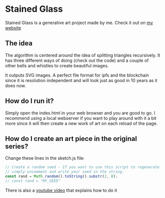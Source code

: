 # Stained Glass

Stained Glass is a generative art project made by me. 
Check it out on [my website](https://www.frankhampusweslien.com/art?group=Stained%20Glass&search=&forSale=False)

## The idea

The algorithm is centered around the idea of splitting triangles recursively.
It has three different ways of doing (check out the code) and a couple of
other bells and whistles to create beautiful images.

It outputs SVG images. A perfect file format for ipfs and the blockchain since
it is resolution independent and will look just as good in 10 years as it does 
now.

## How do I run it?

Simply open the index.html in your web browser and you are good to go.
I recommend using a local webserver if you want to play around with it a bit more
since it will then create a new work of art on each reload of the page.

## How do I create an art piece in the original series?

Change these lines in the sketch.js file:

```javascript
// Create a random seed - If you want to use this script to regenerate your image
// simply uncomment and write your seed in the string.
const rand = Math.random().toString().substr(2, 8);
// const rand = "MY_SEED"
```

There is also a [youtube video](https://www.youtube.com/channel/UC6fuoBfK8_B_cT35aKuJEgg) that explains how to do it
